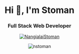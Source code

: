 [comment]: <> (Titles)

<h1 align="center">Hi 👋, I'm Stoman</h1>
<h3 align="center">Full Stack Web Developer</h3>

[comment]: <> (Twitter Follow)

<p align="center">
  <a href="https://twitter.com/NangialaiStoman" target="blank"><img src="https://img.shields.io/twitter/follow/NangialaiStoman?logo=twitter&style=for-the-badge" alt="NangialaiStoman" /></a>
</p>


<p align="center">
  <!-- <img src="https://github-readme-stats.vercel.app/api/top-langs/?username=nstoman&layout=compact" alt="nstoman" />
  -->
  <img src="https://github-readme-stats.vercel.app/api?username=nstoman&show_icons=true" alt="nstoman" />
</p>